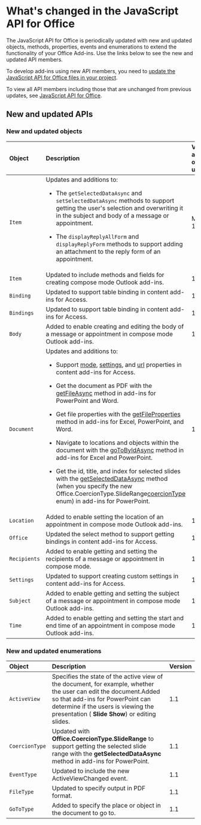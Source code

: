 # What's changed in the JavaScript API for Office

The JavaScript API for Office is periodically updated with new and updated objects, methods, properties, events and enumerations to extend the functionality of your Office Add-ins. Use the links below to see the new and updated API members.

To develop add-ins using new API members, you need to [update the JavaScript API for Office files in your project](https://docs.microsoft.com/office/dev/add-ins/develop/update-your-javascript-api-for-office-and-manifest-schema-version).

To view all API members including those that are unchanged from previous updates, see [JavaScript API for Office](javascript-api-for-office.md).

## New and updated APIs

### New and updated objects

|**Object**|**Description**|**Version added or updated**|
|:-----|:-----|:-----|
|`Item`|Updates and additions to:<br><ul><li><p>The `getSelectedDataAsync` and `setSelectedDataAsync` methods to support getting the user's selection and overwriting it in the subject and body  of a message or appointment.</p></li><li><p>The `displayReplyAllForm` and `displayReplyForm` methods to support adding an attachment to the reply form of an appointment.</p></li></ul>|Mailbox 1.2|
|`Item`|Updated to include methods and fields for creating compose mode Outlook add-ins. |1.1|
|`Binding`|Updated to support table binding in content add-ins for Access.|1.1|
|`Bindings`|Updated to support table binding in content add-ins for Access.|1.1|
|`Body`|Added to enable creating and editing the body of a message or appointment in compose mode Outlook add-ins.|1.1|
|`Document`|Updates and additions to: <ul><li><p>Support <a href="https://docs.microsoft.com/javascript/api/office/office.document" target="_blank">mode</a>, <a href="https://docs.microsoft.com/javascript/api/office/office.document#settings" target="_blank">settings</a>, and <a href="https://docs.microsoft.com/javascript/api/office/office.document" target="_blank">url</a> properties in content add-ins for Access.</p></li><li><p>Get the document as PDF with the <a href="https://docs.microsoft.com/javascript/api/office/office.document#getfileasync-filetype--options--callback-" target="_blank">getFileAsync</a> method in add-ins for PowerPoint and Word.</p></li><li><p>Get file properties with the <a href="https://docs.microsoft.com/javascript/api/office/office.document#getfilepropertiesasync-options--callback-" target="_blank">getFileProperties</a> method in add-ins for Excel, PowerPoint, and Word.</p></li><li><p>Navigate to locations and objects within the document with the <a href="https://docs.microsoft.com/javascript/api/office/office.document#gotobyidasync-id--gototype--options--callback-" target="_blank">goToByIdAsync</a> method in add-ins for Excel and PowerPoint.</p></li><li><p>Get the id, title, and index for selected slides with the <a href="https://docs.microsoft.com/javascript/api/office/office.document#getselecteddataasync-coerciontype--options--callback-" target="_blank">getSelectedDataAsync</a> method (when you specify the new <span class="keyword">Office.CoercionType.SlideRange</span><a href="https://docs.microsoft.com/javascript/api/office/office.coerciontype" target="_blank">coercionType</a> enum) in add-ins for PowerPoint.</p></li></ul>|1.1|
|`Location`|Added to enable setting the location of an appointment in compose mode Outlook add-ins.|1.1|
|`Office`|Updated the select method to support getting bindings in content add-ins for Access.|1.1|
|`Recipients`|Added to enable getting and setting the recipients of a message or appointment in compose mode.|1.1|
|`Settings`|Updated to support creating custom settings in content add-ins for Access.|1.1|
|`Subject`|Added to enable getting and setting the subject of a message or appointment in compose mode Outlook add-ins.|1.1|
|`Time`|Added to enable getting and setting the start and end time of an appointment in compose mode Outlook add-ins.|1.1|

### New and updated enumerations

|**Object**|**Description**|**Version**|
|:-----|:-----|:-----|
|`ActiveView`|Specifies the state of the active view of the document, for example, whether the user can edit the document.Added so that add-ins for PowerPoint can determine if the users is viewing the presentation ( **Slide Show**) or editing slides. |1.1|
|`CoercionType`|Updated with  **Office.CoercionType.SlideRange** to support getting the selected slide range with the **getSelectedDataAsync** method in add-ins for PowerPoint.|1.1|
|`EventType`|Updated to include the new ActiveViewChanged event.|1.1|
|`FileType`|Updated to specify output in PDF format.|1.1|
|`GoToType`|Added to specify the place or object in the document to go to.|1.1|

